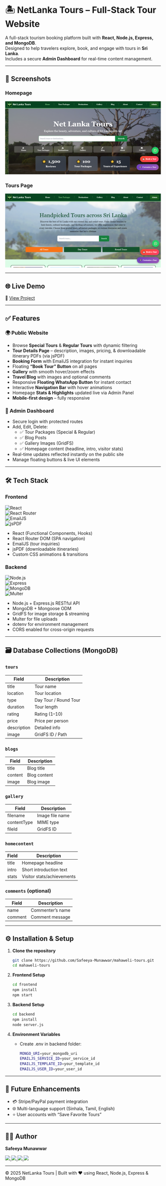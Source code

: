 # 🏝️ NetLanka Tours – Full-Stack Tour Website

A full-stack tourism booking platform built with **React, Node.js, Express, and MongoDB**.  
Designed to help travelers explore, book, and engage with tours in **Sri Lanka**.  
Includes a secure **Admin Dashboard** for real-time content management.  

---

## 📸 Screenshots

### Homepage
![Homepage](/demo.PNG)

### Tours Page
![Tours Page](/tours.PNG)

---

## 🌐 Live Demo  
🔗 [View Project](https://your-live-demo-link.com)  

---

## ✅ Features

### 🌍 Public Website
- Browse **Special Tours** & **Regular Tours** with dynamic filtering  
- **Tour Details Page** – description, images, pricing, & downloadable itinerary PDFs (via jsPDF)  
- **Booking Form** with EmailJS integration for instant inquiries  
- Floating **“Book Tour” Button** on all pages  
- **Gallery** with smooth hover/zoom effects  
- **Travel Blog** with images and optional comments  
- Responsive **Floating WhatsApp Button** for instant contact  
- Interactive **Navigation Bar** with hover animations  
- Homepage **Stats & Highlights** updated live via Admin Panel  
- **Mobile-first design** – fully responsive  

### 🔐 Admin Dashboard
- Secure login with protected routes  
- Add, Edit, Delete:  
  - ✅ Tour Packages (Special & Regular)  
  - ✅ Blog Posts  
  - ✅ Gallery Images (GridFS)  
  - ✅ Homepage content (headline, intro, visitor stats)  
- Real-time updates reflected instantly on the public site  
- Manage floating buttons & live UI elements  

---

## 🛠️ Tech Stack

### Frontend
![React](https://img.shields.io/badge/React-20232A?logo=react&logoColor=61DAFB)  
![React Router](https://img.shields.io/badge/React%20Router-CA4245?logo=react-router&logoColor=white)  
![EmailJS](https://img.shields.io/badge/EmailJS-004085?logo=gmail&logoColor=white)  
![jsPDF](https://img.shields.io/badge/jsPDF-black?logo=adobeacrobatreader&logoColor=red)  
- React (Functional Components, Hooks)  
- React Router DOM (SPA navigation)  
- EmailJS (tour inquiries)  
- jsPDF (downloadable itineraries)  
- Custom CSS animations & transitions  

### Backend
![Node.js](https://img.shields.io/badge/Node.js-43853D?logo=node-dot-js&logoColor=white)  
![Express](https://img.shields.io/badge/Express.js-404D59?logo=express&logoColor=white)  
![MongoDB](https://img.shields.io/badge/MongoDB-4EA94B?logo=mongodb&logoColor=white)  
![Multer](https://img.shields.io/badge/Multer-yellow?logo=upload&logoColor=black)  
- Node.js + Express.js RESTful API  
- MongoDB + Mongoose ODM  
- GridFS for image storage & streaming  
- Multer for file uploads  
- dotenv for environment management  
- CORS enabled for cross-origin requests  

---

## 🗃️ Database Collections (MongoDB)

### `tours`
| Field       | Description         |
|-------------|---------------------|
| title       | Tour name           |
| location    | Tour location       |
| type        | Day Tour / Round Tour |
| duration    | Tour length         |
| rating      | Rating (1–10)       |
| price       | Price per person    |
| description | Detailed info       |
| image       | GridFS ID / Path    |

### `blogs`
| Field   | Description  |
|---------|--------------|
| title   | Blog title   |
| content | Blog content |
| image   | Blog image   |

### `gallery`
| Field       | Description        |
|-------------|--------------------|
| filename    | Image file name    |
| contentType | MIME type          |
| fileId      | GridFS ID          |

### `homecontent`
| Field  | Description               |
|--------|---------------------------|
| title  | Homepage headline         |
| intro  | Short introduction text   |
| stats  | Visitor stats/achievements|

### `comments` (optional)
| Field   | Description        |
|---------|--------------------|
| name    | Commenter’s name   |
| comment | Comment message    |

---

## ⚙️ Installation & Setup

1. **Clone the repository**
   ```bash
   git clone https://github.com/Safeeya-Munawwar/mahaweli-tours.git
   cd mahaweli-tours
   ```

2. **Frontend Setup**
   ```bash
   cd frontend
   npm install
   npm start
   ```

3. **Backend Setup**
   ```bash
   cd backend
   npm install
   node server.js
   ```

4. **Environment Variables**
   - Create .env in backend folder:
     ```bash
     MONGO_URI=your_mongodb_uri
     EMAILJS_SERVICE_ID=your_service_id
     EMAILJS_TEMPLATE_ID=your_template_id
     EMAILJS_USER_ID=your_user_id
     ```

---

## 🎯 Future Enhancements
- 💳 Stripe/PayPal payment integration
- 🌐 Multi-language support (Sinhala, Tamil, English)
-  ⭐ User accounts with “Save Favorite Tours”
  
---

## 👩‍💻 Author
**Safeeya Munawwar**

<p> <a href="https://www.linkedin.com/in/safeeya-munawwar" target="_blank"> <img src="https://img.shields.io/badge/LinkedIn-0A66C2?style=for-the-badge&logo=linkedin&logoColor=white"/> </a> <a href="https://github.com/Safeeya-Munawwar" target="_blank"> <img src="https://img.shields.io/badge/GitHub-181717?style=for-the-badge&logo=github&logoColor=white"/> </a> <a href="mailto:shafiyasha0036@gmail.com" target="_blank"> <img src="https://img.shields.io/badge/Email-D14836?style=for-the-badge&logo=gmail&logoColor=white"/> </a> <a href="https://safeeya-munawwar-personal-portfolio.vercel.app/" target="_blank"> <img src="https://img.shields.io/badge/Portfolio-0A66C2?style=for-the-badge&logo=firefox&logoColor=white"/> </a> </p>

---

© 2025 NetLanka Tours | Built with ❤️ using React, Node.js, Express & MongoDB





